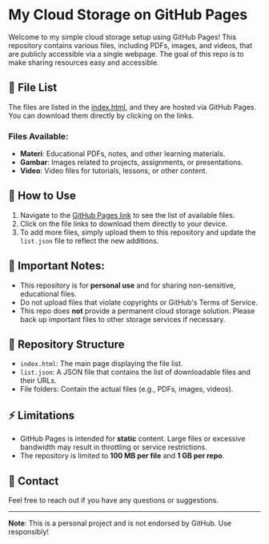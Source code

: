 # My Cloud Storage on GitHub Pages

Welcome to my simple cloud storage setup using GitHub Pages! This repository contains various files, including PDFs, images, and videos, that are publicly accessible via a single webpage. The goal of this repo is to make sharing resources easy and accessible.

## 📂 File List
The files are listed in the [index.html](index.html), and they are hosted via GitHub Pages. You can download them directly by clicking on the links.

### Files Available:
- **Materi**: Educational PDFs, notes, and other learning materials.
- **Gambar**: Images related to projects, assignments, or presentations.
- **Video**: Video files for tutorials, lessons, or other content.

## 📝 How to Use
1. Navigate to the [GitHub Pages link](https://username.github.io/repo-name/) to see the list of available files.
2. Click on the file links to download them directly to your device.
3. To add more files, simply upload them to this repository and update the `list.json` file to reflect the new additions.

## 🚨 Important Notes:
- This repository is for **personal use** and for sharing non-sensitive, educational files.
- Do not upload files that violate copyrights or GitHub's Terms of Service.
- This repo does **not** provide a permanent cloud storage solution. Please back up important files to other storage services if necessary.

## 📍 Repository Structure
- `index.html`: The main page displaying the file list.
- `list.json`: A JSON file that contains the list of downloadable files and their URLs.
- File folders: Contain the actual files (e.g., PDFs, images, videos).

## ⚡ Limitations
- GitHub Pages is intended for **static** content. Large files or excessive bandwidth may result in throttling or service restrictions.
- The repository is limited to **100 MB per file** and **1 GB per repo**.

## 💬 Contact
Feel free to reach out if you have any questions or suggestions.

---

**Note**: This is a personal project and is not endorsed by GitHub. Use responsibly!
